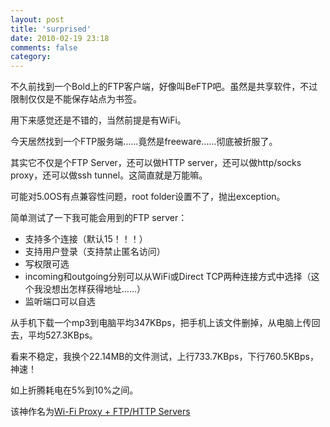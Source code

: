 ```yaml
---
layout: post
title: 'surprised'
date: 2010-02-19 23:18
comments: false
category: 
---
```

    

不久前找到一个Bold上的FTP客户端，好像叫BeFTP吧。虽然是共享软件，不过限制仅仅是不能保存站点为书签。

用下来感觉还是不错的，当然前提是有WiFi。

今天居然找到一个FTP服务端……竟然是freeware……彻底被折服了。

其实它不仅是个FTP Server，还可以做HTTP server，还可以做http/socks proxy，还可以做ssh tunnel。这简直就是万能嘛。

可能对5.0OS有点兼容性问题，root folder设置不了，抛出exception。

简单测试了一下我可能会用到的FTP server：

  * 支持多个连接（默认15！！！）
  * 支持用户登录（支持禁止匿名访问）
  * 写权限可选
  * incoming和outgoing分别可以从WiFi或Direct TCP两种连接方式中选择（这个我没想出怎样获得地址……）
  * 监听端口可以自选

从手机下载一个mp3到电脑平均347KBps，把手机上该文件删掉，从电脑上传回去，平均527.3KBps。

看来不稳定，我换个22.14MB的文件测试，上行733.7KBps，下行760.5KBps，神速！

如上折腾耗电在5%到10%之间。

该神作名为[Wi-Fi Proxy + FTP/HTTP Servers](http://www.foryourblackberry.com)
